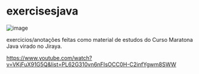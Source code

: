 # exercisesjava

![image](https://github.com/jtavaresdev/dojojava/assets/104689830/aa92d0fd-ee0b-4960-a63c-d2c4037a0208)

exercicios/anotações feitas como material de estudos do Curso Maratona Java virado no Jiraya.

https://www.youtube.com/watch?v=VKjFuX91G5Q&list=PL62G310vn6nFIsOCC0H-C2infYgwm8SWW
